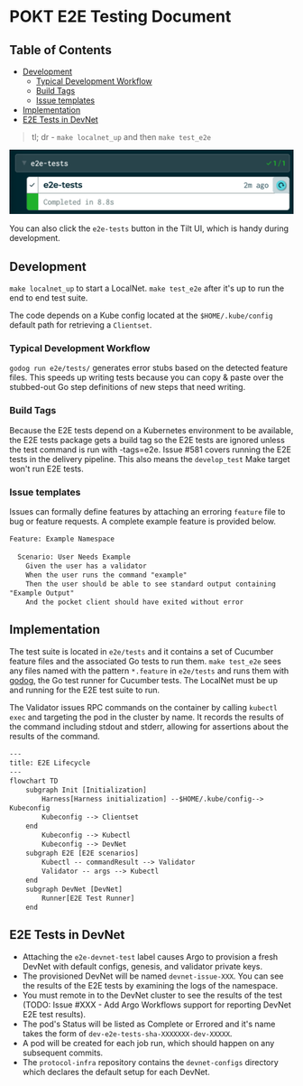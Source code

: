 # POKT E2E Testing Document <!-- omit in toc -->

## Table of Contents <!-- omit in toc -->

- [Development](#development)
  - [Typical Development Workflow](#typical-development-workflow)
  - [Build Tags](#build-tags)
  - [Issue templates](#issue-templates)
- [Implementation](#implementation)
- [E2E Tests in DevNet](#e2e-tests-in-devnet)

> tl; dr - `make localnet_up` and then `make test_e2e`

![Tilt button for running E2E tests](docs/tilt-button.png)

You can also click the `e2e-tests` button in the Tilt UI, which is handy during development.

## Development

`make localnet_up` to start a LocalNet. `make test_e2e` after it's up to run the end to end test suite.

The code depends on a Kube config located at the `$HOME/.kube/config` default path for retrieving a `Clientset`.

### Typical Development Workflow

`godog run e2e/tests/` generates error stubs based on the detected feature files. This speeds up writing tests because you can copy & paste over the stubbed-out Go step definitions of new steps that need writing.

### Build Tags

Because the E2E tests depend on a Kubernetes environment to be available, the E2E tests package gets a build tag so the E2E tests are ignored unless the test command is run with -tags=e2e. Issue #581 covers running the E2E tests in the delivery pipeline. This also means the `develop_test` Make target won't run E2E tests.

### Issue templates

Issues can formally define features by attaching an erroring `feature` file to bug or feature requests. A complete example feature is provided below.

```gherkin
Feature: Example Namespace

  Scenario: User Needs Example 
    Given the user has a validator
    When the user runs the command "example"
    Then the user should be able to see standard output containing "Example Output"
    And the pocket client should have exited without error
```

## Implementation

The test suite is located in `e2e/tests` and it contains a set of Cucumber feature files and the associated Go tests to run them. `make test_e2e` sees any files named with the pattern `*.feature` in `e2e/tests` and runs them with [godog](https://github.com/cucumber/godog), the Go test runner for Cucumber tests. The LocalNet must be up and running for the E2E test suite to run.

The Validator issues RPC commands on the container by calling `kubectl exec` and targeting the pod in the cluster by name. It records the results of the command including stdout and stderr, allowing for assertions about the results of the command.

```mermaid
---
title: E2E Lifecycle
---
flowchart TD
    subgraph Init [Initialization]
        Harness[Harness initialization] --$HOME/.kube/config--> Kubeconfig
        Kubeconfig --> Clientset
    end
        Kubeconfig --> Kubectl
        Kubeconfig --> DevNet
    subgraph E2E [E2E scenarios]
        Kubectl -- commandResult --> Validator
        Validator -- args --> Kubectl
    end
    subgraph DevNet [DevNet]
        Runner[E2E Test Runner]
    end
```

## E2E Tests in DevNet

- Attaching the `e2e-devnet-test` label causes Argo to provision a fresh DevNet with default configs, genesis, and validator private keys.
- The provisioned DevNet will be named `devnet-issue-XXX`. You can see the results of the E2E tests by examining the logs of the namespace.
- You must remote in to the DevNet cluster to see the results of the test (TODO: Issue #XXX - Add Argo Workflows support for reporting DevNet E2E test results).
- The pod's Status will be listed as Complete or Errored and it's name takes the form of `dev-e2e-tests-sha-XXXXXXX-dev-XXXXX`.
- A pod will be created for each job run, which should happen on any subsequent commits.
- The `protocol-infra` repository contains the `devnet-configs` directory which declares the default setup for each DevNet.

